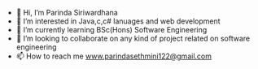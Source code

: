 - 👋 Hi, I’m Parinda Siriwardhana
- 👀 I’m interested in Java,c,c# lanuages and web development
- 🌱 I’m currently learning BSc(Hons) Software Engineering 
- 💞️ I’m looking to collaborate on any kind of project related on software engineering
- 📫 How to reach me www.parindasethmini122@gmail.com

<!---
parinda1234/parinda1234 is a ✨ special ✨ repository because its `README.md` (this file) appears on your GitHub profile.
You can click the Preview link to take a look at your changes.
--->
